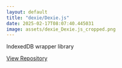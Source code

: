 ```yaml
---
layout: default
title: "dexie/Dexie.js"
date: 2025-02-17T08:07:40.445031
image: assets/dexie_Dexie.js_cropped.png
---
```


IndexedDB wrapper library

[View Repository](https://github.com/dexie/Dexie.js)

